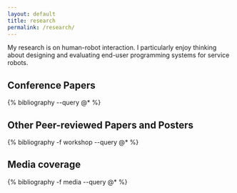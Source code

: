 ```yaml
---
layout: default
title: research
permalink: /research/
---
```


My research is on human-robot interaction.
I particularly enjoy thinking about designing and evaluating end-user programming systems for service robots.

## Conference Papers

{% bibliography --query @* %}

## Other Peer-reviewed Papers and Posters

{% bibliography -f workshop --query @* %}

## Media coverage

{% bibliography -f media --query @* %}
